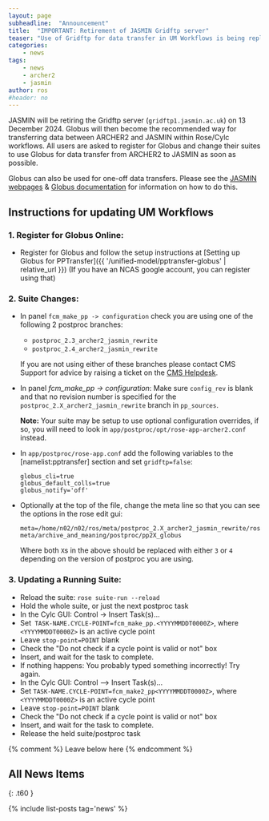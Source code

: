 ```yaml
---
layout: page
subheadline:  "Announcement"
title:  "IMPORTANT: Retirement of JASMIN Gridftp server"
teaser: "Use of Gridftp for data transfer in UM Workflows is being replaced with Globus.  All users, currently using Gridftp, must modify their suites to use Globus for data transfer between ARCHER2 and JASMIN."
categories:
    - news
tags:
    - news
    - archer2
    - jasmin
author: ros
#header: no
---
```


JASMIN will be retiring the Gridftp server (`gridftp1.jasmin.ac.uk`) on 13 December 2024.  Globus will then become the recommended way for transferring data between ARCHER2 and JASMIN within Rose/Cylc workflows.  All users are asked to register for Globus and change their suites to use Globus for data transfer from ARCHER2 to JASMIN as soon as possible.

Globus can also be used for one-off data transfers.  Please see the [JASMIN webpages](https://help.jasmin.ac.uk/docs/data-transfer/globus-transfers-with-jasmin/) & [Globus documentation](https://docs.globus.org/) for information on how to do this.

## Instructions for updating UM Workflows

### 1. Register for Globus Online:

* Register for Globus and follow the setup instructions at [Setting up Globus for PPTransfer]({{ '/unified-model/pptransfer-globus' | relative_url }}) (If you have an NCAS google account, you can register using that)

### 2. Suite Changes: 

* In panel `fcm_make_pp -> configuration` check you are using one of the following 2 postproc branches: 
  * `postproc_2.3_archer2_jasmin_rewrite` 
  * `postproc_2.4_archer2_jasmin_rewrite`  
  
  If you are not using either of these branches please contact CMS Support for advice by raising a ticket on the [CMS Helpdesk](https://cms-helpdesk.ncas.ac.uk/).

* In panel *fcm_make_pp -> configuration*:
  Make sure `config_rev` is blank and that no revision number is specified for the `postproc_2.X_archer2_jasmin_rewrite` branch in `pp_sources`.

  **Note:** Your suite may be setup to use optional configuration overrides, if so, you will need to look in `app/postproc/opt/rose-app-archer2.conf` instead.
    
* In `app/postproc/rose-app.conf` add the following variables to the [namelist:pptransfer] section and set `gridftp=false`:
  ```
  globus_cli=true
  globus_default_colls=true
  globus_notify='off'
  ```

* Optionally at the top of the file, change the meta line so that you can see the options in the rose edit gui:
  ```
  meta=/home/n02/n02/ros/meta/postproc_2.X_archer2_jasmin_rewrite/rose-meta/archive_and_meaning/postproc/pp2X_globus
  ```
  Where both `X`s in the above should be replaced with either `3` or `4` depending on the version of postproc you are using.

### 3. Updating a Running Suite:

* Reload the suite: `rose suite-run --reload`
* Hold the whole suite, or just the next postproc task
* In the Cylc GUI: Control -> Insert Task(s)...
* Set` TASK-NAME.CYCLE-POINT=fcm_make_pp.<YYYYMMDDT0000Z>`, where `<YYYYMMDDT0000Z>` is an active cycle point
* Leave `stop-point=POINT` blank
* Check the "Do not check if a cycle point is valid or not" box
* Insert, and wait for the task to complete.
* If nothing happens: You probably typed something incorrectly! Try again.
* In the Cylc GUI: Control --> Insert Task(s)…
* Set `TASK-NAME.CYCLE-POINT=fcm_make2_pp<YYYYMMDDT0000Z>`, where `<YYYYMMDDT0000Z>` is an active cycle point
* Leave `stop-point=POINT` blank
* Check the "Do not check if a cycle point is valid or not" box
* Insert, and wait for the task to complete.
* Release the held suite/postproc task

{% comment %} Leave below here {% endcomment %}
## All News Items
{: .t60 }

{% include list-posts tag='news' %}
